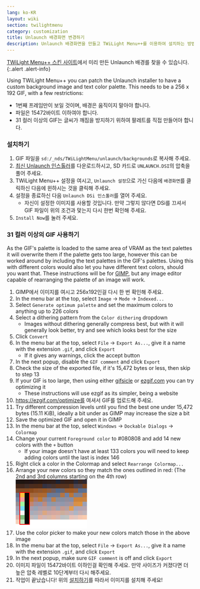 ```yaml
---
lang: ko-KR
layout: wiki
section: twilightmenu
category: customization
title: Unlaunch 배경화면 변경하기
description: Unlaunch 배경화면을 만들고 TWiLight Menu++를 이용하여 설치하는 방법
---
```


[TWiLight Menu++ 스킨 사이트](https://skins.ds-homebrew.com/unlaunch/)에서 미리 만든 Unlaunch 배경를 찾을 수 있습니다.
{:.alert .alert-info}

Using TWiLight Menu++ you can patch the Unlaunch installer to have a custom background image and text color palette. This needs to be a 256 x 192 GIF, with a few restrictions:
- 1번째 프레임만이 보일 것이며, 배경은 움직이지 말아야 합니다.
- 파일은 15472바이트 이하여야 합니다.
- 31 컬러 이상의 GIF는 글씨가 깨짐을 방지하기 위하여 팔레트를 직접 만들어야 합니다.

### 설치하기
1. GIF 파일을 `sd:/_nds/TWiLightMenu/unlaunch/backgrounds`로 복사해 주세요.
1. [최신 Unlaunch 인스톨러](https://problemkaputt.de/unlaunch.zip)를 다운로드하시고, SD 카드로 `UNLAUNCH.DSI`의 압축을 풀어 주세요.
1. TWiLight Menu++ 설정을 여시고, `Unlaunch 설정`으로 가신 다음에 `배경화면`를 클릭하신 다음에 윈하시는 것을 클릭해 주세요.
1. 설정을 종료하신 다음 `Unlaunch DSi 인스톨러`를 열어 주세요.
   - 자신이 설정한 이미지를 사용할 것입니다. 만약 그렇지 않다면 DSi를 끄셔서 GIF 파일이 위의 조건과 맟는지 다시 한번 확인해 주세요.
1. `Install Now`를 눌러 주세요.

### 31 컬러 이상의 GIF 사용하기
As the GIF's palette is loaded to the same area of VRAM as the text palettes it will overwrite them if the palette gets too large, however this can be worked around by including the text palettes in the GIF's palettes. Using this with different colors would also let you have different text colors, should you want that. These instructions will be for [GIMP](https://gimp.org), but any image editor capable of rearranging the palette of an image will work.
1. GIMP에서 이미지를 여시고 256x192인걸 다시 한 번 확인해 주세요.
1. In the menu bar at the top, select `Image` -> `Mode` -> `Indexed...`
1. Select `Generate optimum palette` and set the maximum colors to anything up to 226 colors
1. Select a dithering pattern from the `Color dithering` dropdown
   - Images without dithering generally compress best, but with it will generally look better, try and see which looks best for the size
1. Click `Convert`
1. In the menu bar at the top, select `File` -> `Export As...`, give it a name with the extension `.gif`, and click `Export`
   - If it gives any warnings, click the accept button
1. In the next popup, disable the `GIF comment` and click `Export`
1. Check the size of the exported file, if it's 15,472 bytes or less, then skip to step 13
1. If your GIF is too large, then using either [gifsicle](http://www.lcdf.org/gifsicle/) or [ezgif.com](https://ezgif.com/optimize) you can try optimizing it
   - These instructions will use ezgif as its simpler, being a website
1. https://ezgif.com/optimize를 여셔서 GIF를 업로드해 주세요.
1. Try different compression levels until you find the best one under 15,472 bytes (15.11 KiB), ideally a bit under as GIMP may increase the size a bit
1. Save the optimized GIF and open it in GIMP
1. In the menu bar at the top, select `Windows` -> `Dockable Dialogs` -> `Colormap`
1. Change your current `Foreground color` to #080808 and add 14 new colors with the `+` button
    - If your image doesn't have at least 133 colors you will need to keep adding colors until the last is index 146
1. Right click a color in the Colormap and select `Rearrange Colormap...`
1. Arrange your new colors so they match the ones outlined in red: (The 2nd and 3rd columns starting on the 4th row)<br> ![맞는 텍스트 색이 들어가 있는 팔레트](/assets/images/custom-unlaunch-bg/unlaunch-palette.png)
1. Use the color picker to make your new colors match those in the above image
1. In the menu bar at the top, select `File` -> `Export As...`, give it a name with the extension `.gif`, and click `Export`
1. In the next popup, make sure `GIF comment` is off and click `Export`
1. 이미지 파일이 15472바이트 이하인걸 확인해 주세요. 만약 사이즈가 커졌다면 더 높은 압축 레벨로 10단계부터 다시 해주세요.
1. 작업이 끝났습니다! 위의 [설치하기](#installing)를 따라서 이미지를 설치해 주세요!
